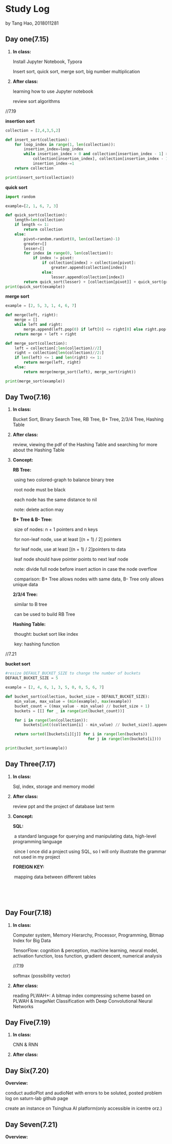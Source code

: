 # Study Log

by Tang Hao, 2018011281



## Day one(7.15)

1. **In class:**

   Install Jupyter Notebook, Typora

   Insert sort, quick sort, merge sort, big number multiplication

2. **After class:**

   learning how to use Jupyter notebook

   review sort algorithms



//7.19

**insertion sort**

```python
collection = [2,4,3,5,2]

def insert_sort(collection):
    for loop_index in range(1, len(collection)):
        insertion_index=loop_index
        while insertion_index > 0 and collection[insertion_index - 1] > collection[insertion_index]:
            collection[insertion_index], collection[insertion_index - 1] = collection[insertion_index-1], collection[insertion_index]
            insertion_index-=1
    return collection

print(insert_sort(collection))
```

 

**quick sort**

```python
import random

example=[2, 1, 6, 7, 3]

def quick_sort(collection):
    length=len(collection)
    if length <= 1:
        return collection
    else:
        pivot=random.randint(0, len(collection)-1)
        greater=[]
        lesser=[]
        for index in range(0, len(collection)):
            if index != pivot:
                if collection[index] > collection[pivot]:
                    greater.append(collection[index])
                else:
                    lesser.append(collection[index])
        return quick_sort(lesser) + [collection[pivot]] + quick_sort(greater)
print(quick_sort(example))
```



**merge sort**

```python
example = [2, 5, 3, 1, 4, 6, 7]

def merge(left, right):
    merge = []
    while left and right:
        merge.append(left.pop(0) if left[0] <= right[0] else right.pop(0))
    return merge + left + right

def merge_sort(collection):
    left = collection[:len(collection)//2]
    right = collection[len(collection)//2:]
    if len(left) <= 1 and len(right) <= 1:
        return merge(left, right)
    else:
        return merge(merge_sort(left), merge_sort(right))

print(merge_sort(example))
```



## Day Two(7.16)

1. **In class:**

   Bucket Sort, Binary Search Tree, RB Tree, B+ Tree, 2/3/4 Tree, Hashing Table

2. **After class:**

   review, viewing the pdf of the Hashing Table and searching for more about the Hashing Table
   
3. **Concept:**

   **RB Tree:**

   ​	using two colored-graph to balance binary tree

   ​	root node must be black

   ​	each node has the same distance to nil

   ​	note: delete action may 

   **B+ Tree & B- Tree:**

   ​	size of nodes: n + 1 pointers and n keys

   ​	for non-leaf node,  use at least [(n + 1) / 2] pointers 

   ​	for leaf node, use at least [(n + 1) / 2]pointers to data

   ​	leaf node should have pointer points to next leaf node	

   ​	note: divide full node before insert action in case the node overflow

   ​	comparison:  B+ Tree allows nodes with same data, B- Tree only allows unique data

   **2/3/4 Tree:**

   ​	similar to B tree

   ​	can be used to build RB Tree

   **Hashing Table:**

   ​	thought: bucket sort like index

   ​	key: hashing function

//7.21

**bucket sort**

```python
#resize DEFAULT_BUCKET_SIZE to change the number of buckets
DEFAULT_BUCKET_SIZE = 5

example = [2, 4, 6, 1, 3, 5, 0, 0, 5, 6, 7]

def bucket_sort(collection, bucket_size = DEFAULT_BUCKET_SIZE):
    min_value, max_value = (min(example), max(example))
    bucket_count = ((max_value - min_value) // bucket_size + 1)
    buckets = [[] for _ in range(int(bucket_count))]

    for i in range(len(collection)):
        buckets[int((collection[i] - min_value) // bucket_size)].append(collection[i])

    return sorted([buckets[i][j]] for i in range(len(buckets))
                                    for j in range(len(buckets[i])))

print(bucket_sort(example))
```



## Day Three(7.17)

1. **In class:**

   Sql, index, storage and memory model

2. **After class:**

   review ppt and the project of database last term
   
3. **Concept:**

   **SQL:** 

   ​	a standard language for querying and manipulating data, high-level programming language

   ​	since I once did a project using SQL, so I will only illustrate the grammar not used in my project

   **FOREIGN KEY:**

   ​	mapping data between different tables

   ​	

   ​	



## Day Four(7.18)

1. **In class:**

   Computer system, Memory Hierarchy, Processor, Programming, Bitmap Index for Big Data

   TensorFlow: cognition & perception, machine learning, neural model, activation function, loss function, gradient descent, numerical analysis

   

   //7.19

   softmax (possibility vector)

2. **After class:**

   reading PLWAH+: A bitmap index compressing scheme based on PLWAH & ImageNet Classification with Deep Convolutional Neural Networks



## Day Five(7.19)

1. **In class:**

   CNN & RNN

2. **After class:**



## Day Six(7.20)

**Overview:**

conduct audioPlot and audioNet with errors to be soluted, posted problem log on saturn-lab github page

create an instance on Tsinghua AI platform(only accessible in icentre orz.)

## Day Seven(7.21)

**Overview:**
